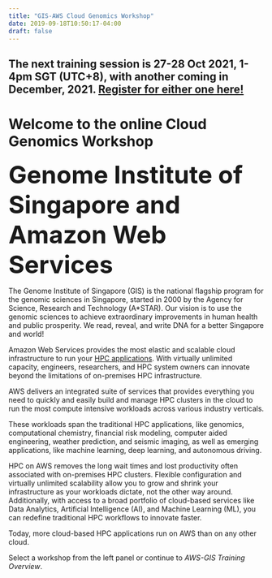 ```yaml
---
title: "GIS-AWS Cloud Genomics Workshop"
date: 2019-09-18T10:50:17-04:00
draft: false
---
```

## **The next training session is 27-28 Oct 2021, 1-4pm SGT (UTC+8), with another coming in December, 2021.** [Register for either one here!](https://forms.gle/Fkdg6Qtx6gZUSrMu9)

# Welcome to the online Cloud Genomics Workshop
**<font size="30">Genome Institute of Singapore and Amazon Web Services</font>**

The Genome Institute of Singapore (GIS) is the national flagship program for the genomic sciences in Singapore, started in 2000 by the Agency for Science, Research and Technology (A*STAR). Our vision is to use the genomic sciences to achieve extraordinary improvements in human health and public prosperity. We read, reveal, and write DNA for a better Singapore and world!

Amazon Web Services provides the most elastic and scalable cloud infrastructure to run your [HPC applications](https://aws.amazon.com/hpc/). With virtually unlimited capacity, engineers, researchers, and HPC system owners can innovate beyond the limitations of on-premises HPC infrastructure.

AWS delivers an integrated suite of services that provides everything you need to quickly and easily build and manage HPC clusters in the cloud to run the most compute intensive workloads across various industry verticals.

These workloads span the traditional HPC applications, like genomics, computational chemistry, financial risk modeling, computer aided engineering, weather prediction, and seismic imaging, as well as emerging applications, like machine learning, deep learning, and autonomous driving.

HPC on AWS removes the long wait times and lost productivity often associated with on-premises HPC clusters. Flexible configuration and virtually unlimited scalability allow you to grow and shrink your infrastructure as your workloads dictate, not the other way around. Additionally, with access to a broad portfolio of cloud-based services like Data Analytics, Artificial Intelligence (AI), and Machine Learning (ML), you can redefine traditional HPC workflows to innovate faster.

Today, more cloud-based HPC applications run on AWS than on any other cloud.

Select a workshop from the left panel or continue to *AWS-GIS Training Overview*.
